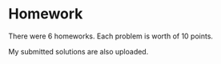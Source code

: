 # Homework
There were 6 homeworks.
Each problem is worth of 10 points.

My submitted solutions are also uploaded.
